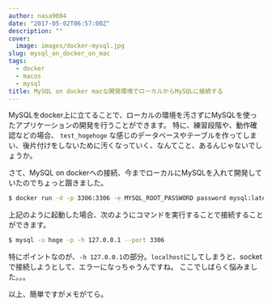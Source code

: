 ```yaml
---
author: nasa9084
date: "2017-05-02T06:57:00Z"
description: ""
cover:
  image: images/docker-mysql.jpg
slug: mysql_on_docker_on_mac
tags:
  - docker
  - macos
  - mysql
title: MySQL on docker macな開発環境でローカルからMySQLに接続する
---
```



MySQLをdocker上に立てることで、ローカルの環境を汚さずにMySQLを使ったアプリケーションの開発を行うことができます。
特に、練習段階や、動作確認などの場合、 `test_hogehoge` な感じのデータベースやテーブルを作ってしまい、後片付けをしないために汚くなっていく、なんてこと、あるんじゃないでしょうか。

さて、MySQL on dockerへの接続、今までローカルにMySQLを入れて開発していたのでちょっと躓きました。

``` bash
$ docker run -d -p 3306:3306 -e MYSQL_ROOT_PASSWORD password mysql:latest
```

上記のように起動した場合、次のようにコマンドを実行することで接続することができます。
``` bash
$ mysql -u hoge -p -h 127.0.0.1 --port 3306
```
特にポイントなのが、`-h 127.0.0.1`の部分。`localhost`にしてしまうと、socketで接続しようとして、エラーになっちゃうんですね。
ここでしばらく悩みました。。。

以上、簡単ですがメモがてら。

